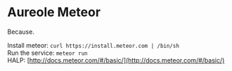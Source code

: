 Aureole Meteor
==============

Because.

Install meteor: `curl https://install.meteor.com | /bin/sh`  
Run the service: `meteor run`  
HALP: [http://docs.meteor.com/#/basic/](http://docs.meteor.com/#/basic/)  

